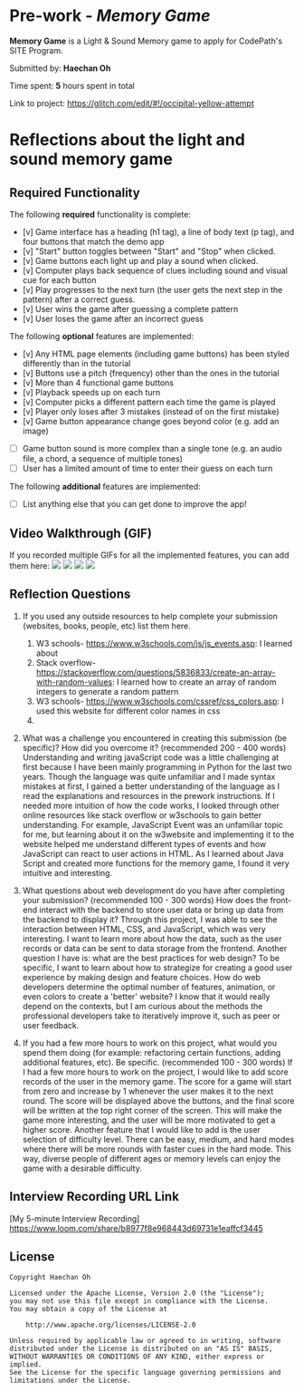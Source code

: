 # Pre-work - *Memory Game*

**Memory Game** is a Light & Sound Memory game to apply for CodePath's SITE Program. 

Submitted by: **Haechan Oh**

Time spent: **5** hours spent in total

Link to project: https://glitch.com/edit/#!/occipital-yellow-attempt
# Reflections about the light and sound memory game

## Required Functionality

The following **required** functionality is complete:

* [v] Game interface has a heading (h1 tag), a line of body text (p tag), and four buttons that match the demo app
* [v] "Start" button toggles between "Start" and "Stop" when clicked. 
* [v] Game buttons each light up and play a sound when clicked. 
* [v] Computer plays back sequence of clues including sound and visual cue for each button
* [v] Play progresses to the next turn (the user gets the next step in the pattern) after a correct guess. 
* [v] User wins the game after guessing a complete pattern
* [v] User loses the game after an incorrect guess

The following **optional** features are implemented:

* [v] Any HTML page elements (including game buttons) has been styled differently than in the tutorial
* [v] Buttons use a pitch (frequency) other than the ones in the tutorial
* [v] More than 4 functional game buttons
* [v] Playback speeds up on each turn
* [v] Computer picks a different pattern each time the game is played
* [v] Player only loses after 3 mistakes (instead of on the first mistake)
* [v] Game button appearance change goes beyond color (e.g. add an image)
* [ ] Game button sound is more complex than a single tone (e.g. an audio file, a chord, a sequence of multiple tones)
* [ ] User has a limited amount of time to enter their guess on each turn

The following **additional** features are implemented:

- [ ] List anything else that you can get done to improve the app!

## Video Walkthrough (GIF)

If you recorded multiple GIFs for all the implemented features, you can add them here:
![](http://g.recordit.co/ndnloHFDvZ.gif)
![](http://g.recordit.co/MgRCZeF29r.gif)
![](gif3-link-here)
![](gif4-link-here)

## Reflection Questions
1. If you used any outside resources to help complete your submission (websites, books, people, etc) list them here. 
   1. W3 schools- https://www.w3schools.com/js/js_events.asp: I learned about 
   2.  Stack overflow- https://stackoverflow.com/questions/5836833/create-an-array-with-random-values: I learned how to create an array of random integers to generate a random pattern
   3. W3 schools- https://www.w3schools.com/cssref/css_colors.asp: I used this website for different color names in css
   4. 

2. What was a challenge you encountered in creating this submission (be specific)? How did you overcome it? (recommended 200 - 400 words) 
Understanding and writing javaScript code was a little challenging at first because I have been mainly programming in Python for the last two years. Though the language was quite unfamiliar and I made syntax mistakes at first, I gained a better understanding of the language as I read the explanations and resources in the prework instructions. If I needed more intuition of how the code works, I looked through other online resources like stack overflow or w3schools to gain better understanding. For example, JavaScript Event was an unfamiliar topic for me, but learning about it on the w3website and implementing it to the website helped me understand different types of events and how JavaScript can react to user actions in HTML. As I learned about Java Script and created more functions for the memory game, I found it very intuitive and interesting. 

3. What questions about web development do you have after completing your submission? (recommended 100 - 300 words) 
How does the front-end interact with the backend to store user data or bring up data from the backend to display it? Through this project, I was able to see the interaction between HTML, CSS, and JavaScript, which was very interesting. I want to learn more about how the data, such as the user records or data can be sent to data storage from the frontend. Another question I have is: what are the best practices for web design? To be specific, I want to learn about how to strategize for creating a good user experience by making design and feature choices. How do web developers determine the optimal number of features, animation, or even colors to create a 'better' website? I know that it would really depend on the contexts, but I am curious about the methods the professional developers take to iteratively improve it, such as peer or user feedback.


4. If you had a few more hours to work on this project, what would you spend them doing (for example: refactoring certain functions, adding additional features, etc). Be specific. (recommended 100 - 300 words) 
If I had a few more hours to work on the project, I would like to add score records of the user in the memory game. The score for a game will start from zero and increase by 1 whenever the user makes it to the next round. The score will be displayed above the buttons, and the final score will be written at the top right corner of the screen. This will make the game more interesting, and the user will be more motivated to get a higher score. Another feature that I would like to add is the user selection of difficulty level. There can be easy, medium, and hard modes where there will be more rounds with faster cues in the hard mode. This way, diverse people of different ages or memory levels can enjoy the game with a desirable difficulty. 




## Interview Recording URL Link

[My 5-minute Interview Recording] https://www.loom.com/share/b8977f8e968443d69731e1eaffcf3445


## License

    Copyright Haechan Oh

    Licensed under the Apache License, Version 2.0 (the "License");
    you may not use this file except in compliance with the License.
    You may obtain a copy of the License at

        http://www.apache.org/licenses/LICENSE-2.0

    Unless required by applicable law or agreed to in writing, software
    distributed under the License is distributed on an "AS IS" BASIS,
    WITHOUT WARRANTIES OR CONDITIONS OF ANY KIND, either express or implied.
    See the License for the specific language governing permissions and
    limitations under the License.
    
    
